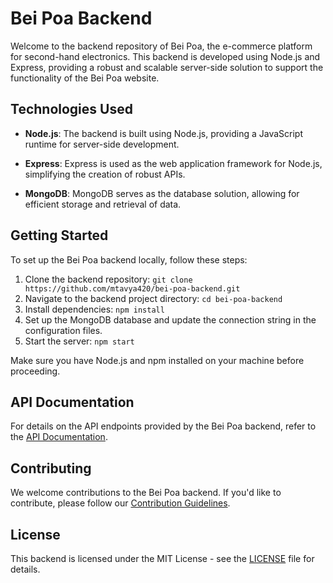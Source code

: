 # Bei Poa Backend

Welcome to the backend repository of Bei Poa, the e-commerce platform for second-hand electronics. This backend is developed using Node.js and Express, providing a robust and scalable server-side solution to support the functionality of the Bei Poa website.

## Technologies Used

- **Node.js**: The backend is built using Node.js, providing a JavaScript runtime for server-side development.

- **Express**: Express is used as the web application framework for Node.js, simplifying the creation of robust APIs.

- **MongoDB**: MongoDB serves as the database solution, allowing for efficient storage and retrieval of data.

## Getting Started

To set up the Bei Poa backend locally, follow these steps:

1. Clone the backend repository: `git clone https://github.com/mtavya420/bei-poa-backend.git`
2. Navigate to the backend project directory: `cd bei-poa-backend`
3. Install dependencies: `npm install`
4. Set up the MongoDB database and update the connection string in the configuration files.
5. Start the server: `npm start`

Make sure you have Node.js and npm installed on your machine before proceeding.

## API Documentation

For details on the API endpoints provided by the Bei Poa backend, refer to the [API Documentation](API_DOCS.md).

## Contributing

We welcome contributions to the Bei Poa backend. If you'd like to contribute, please follow our [Contribution Guidelines](CONTRIBUTING.md).

## License

This backend is licensed under the MIT License - see the [LICENSE](LICENSE) file for details.
